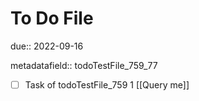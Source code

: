 # To Do File

due:: 2022-09-16

metadatafield:: todoTestFile_759_77

- [ ] Task of todoTestFile_759 1 [[Query me]]
